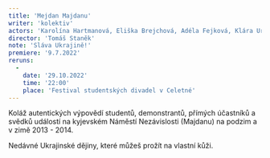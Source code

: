 ```yaml
---
title: 'Mejdan Majdanu'
writer: 'kolektiv'
actors: 'Karolína Hartmanová, Eliška Brejchová, Adéla Fejková, Klára Urbanová, Klára Valášková, Marie Rezlerová, Michal Hauf, Marek Pilař a další...'
director: 'Tomáš Staněk'
note: 'Sláva Ukrajině!'
premiere: '9.7.2022'
reruns:
  -
    date: '29.10.2022'
    time: '22:00'
    place: 'Festival studentských divadel v Celetné'
---    
```

Koláž autentických výpovědí studentů, demonstrantů, přímých účastníků a svědků událostí na kyjevském Náměstí Nezávislosti (Majdanu) na podzim a v zimě 2013 - 2014.

Nedávné Ukrajinské dějiny, které můžeš prožít na vlastní kůži.
